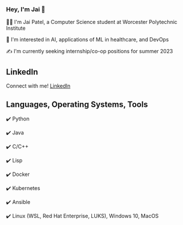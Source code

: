 ### Hey, I'm Jai 👋
:man_technologist: I'm Jai Patel, a Computer Science student at Worcester Polytechnic Institute 

:crystal_ball: I'm interested in AI, applications of ML in healthcare, and DevOps 

:writing_hand: I'm currently seeking internship/co-op positions for summer 2023 

## LinkedIn
Connect with me! [LinkedIn](https://www.linkedin.com/in/jai-c-patel-063a6a211/)

## Languages, Operating Systems, Tools
:heavy_check_mark: Python

:heavy_check_mark: Java

:heavy_check_mark: C/C++

:heavy_check_mark: Lisp

:heavy_check_mark: Docker

:heavy_check_mark: Kubernetes

:heavy_check_mark: Ansible

:heavy_check_mark: Linux (WSL, Red Hat Enterprise, LUKS), Windows 10, MacOS


